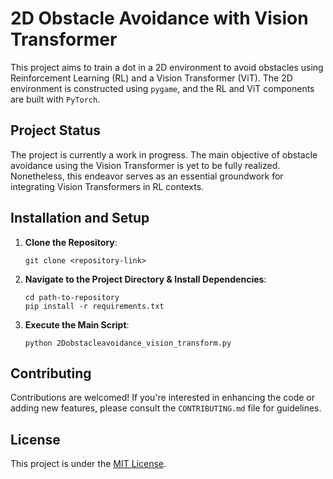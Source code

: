 
# 2D Obstacle Avoidance with Vision Transformer

This project aims to train a dot in a 2D environment to avoid obstacles using Reinforcement Learning (RL) and a Vision Transformer (ViT). The 2D environment is constructed using `pygame`, and the RL and ViT components are built with `PyTorch`.

## Project Status

The project is currently a work in progress. The main objective of obstacle avoidance using the Vision Transformer is yet to be fully realized. Nonetheless, this endeavor serves as an essential groundwork for integrating Vision Transformers in RL contexts.

## Installation and Setup

1. **Clone the Repository**:
   ```
   git clone <repository-link>
   ```

2. **Navigate to the Project Directory & Install Dependencies**:
   ```
   cd path-to-repository
   pip install -r requirements.txt
   ```

3. **Execute the Main Script**:
   ```
   python 2Dobstacleavoidance_vision_transform.py
   ```

## Contributing

Contributions are welcomed! If you're interested in enhancing the code or adding new features, please consult the `CONTRIBUTING.md` file for guidelines.

## License

This project is under the [MIT License](LICENSE).
